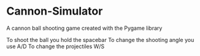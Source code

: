 # Cannon-Simulator
A cannon ball shooting game created with the Pygame library

To shoot the ball you hold the spacebar
To change the shooting angle you use A/D
To change the projectiles W/S
